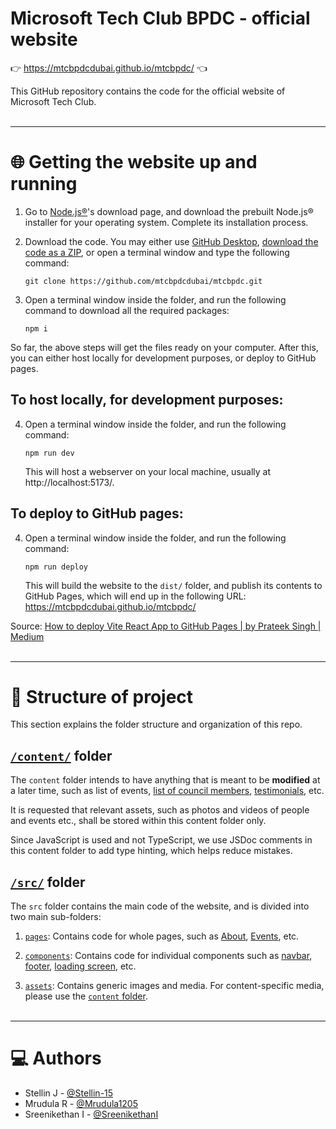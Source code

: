 <!--
┌──────────────────────────────────────────────────────────────────────────────┐
│                                     Use                                      │
│   _____   _            _        _____   _       _    __   _       __      __ │
│  / ____| | |          | |      / ____| | |     (_)  / _| | |      \ \    / / │
│ | |      | |_   _ __  | |     | (___   | |__    _  | |_  | |_      \ \  / /  │
│ | |      | __| | '__| | |      \___ \  | '_ \  | | |  _| | __|      \ \/ /   │
│ | |____  | |_  | |    | |      ____) | | | | | | | | |   | |_        \  /    │
│  \_____|  \__| |_|    |_|     |_____/  |_| |_| |_| |_|    \__|        \/     │
│                                                                              │
│                    in VS Code to view the Markdown render                    │
└──────────────────────────────────────────────────────────────────────────────┘
-->

# **Microsoft Tech Club BPDC - official website**

👉 <a href="https://mtcbpdcdubai.github.io/mtcbpdc/" target="_blank">https://mtcbpdcdubai.github.io/mtcbpdc/</a> 👈

This GitHub repository contains the code for the official website of Microsoft
Tech Club.
<br><br>



---
# 🌐 Getting the website up and running
1.  Go to [Node.js&reg;](https://nodejs.org/en/download)'s download page, and
    download the prebuilt Node.js&reg; installer for your operating system.
    Complete its installation process.

2.  Download the code. You may either use [GitHub Desktop](https://github.com/apps/desktop),
    [download the code as a ZIP](https://github.com/mtcbpdcdubai/mtcbpdc/archive/refs/heads/main.zip),
    or open a terminal window and type the following
    command:

        git clone https://github.com/mtcbpdcdubai/mtcbpdc.git

3.  Open a terminal window inside the folder, and run the following command to
    download all the required packages:

        npm i

So far, the above steps will get the files ready on your computer. After this,
you can either host locally for development purposes, or deploy to GitHub pages.

## To host locally, for development purposes:
4.  Open a terminal window inside the folder, and run the following command:

        npm run dev

    This will host a webserver on your local machine, usually at
    http://localhost:5173/.

## To deploy to GitHub pages:
4.  Open a terminal window inside the folder, and run the following command:

        npm run deploy

    This will build the website to the `dist/` folder, and publish its contents
    to GitHub Pages, which will end up in the following URL:
    https://mtcbpdcdubai.github.io/mtcbpdc/

Source: [How to deploy Vite React App to GitHub Pages | by Prateek Singh | Medium](https://medium.com/@devxprite/how-to-deploy-vite-react-app-to-github-pages-00e150f73961#6474)
<br><br>



---
# 📂 Structure of project
This section explains the folder structure and organization of this repo.

## [`/content/`](/content/) folder
The `content` folder intends to have anything that is meant to be **modified**
at a later time, such as list of events,
[list of council members](/content/members/MembersAndSections.js),
[testimonials](/content/testimonials/Testimonials.js), etc.

It is requested that relevant assets, such as photos and videos of people and
events etc., shall be stored within this content folder only.

Since JavaScript is used and not TypeScript, we use JSDoc comments in this
content folder to add type hinting, which helps reduce mistakes.

## [`/src/`](/src/) folder
The `src` folder contains the main code of the website, and is divided into two
main sub-folders:

1. [`pages`](/src/pages/): Contains code for whole pages, such as
   [About](/src/pages/About/About.jsx), [Events](/src/pages/Events/Events.jsx),
   etc.

2. [`components`](/src/components/): Contains code for individual components
   such as [navbar](/src/components/Navbar/Navbar.jsx),
   [footer](/src/components/Footer/Footer.jsx),
   [loading screen](/src/components/LoadingScreen/LoadingScreen.jsx), etc.

3. [`assets`](/src/assets/): Contains generic images and media. For
   content-specific media, please use the [`content` folder](#content-folder).
<br><br>



---
# 💻 Authors
- Stellin J - [@Stellin-15](https://github.com/Stellin-15/)
- Mrudula R - [@Mrudula1205](https://github.com/Mrudula1205/)
- Sreenikethan I - [@SreenikethanI](https://github.com/SreenikethanI/)
